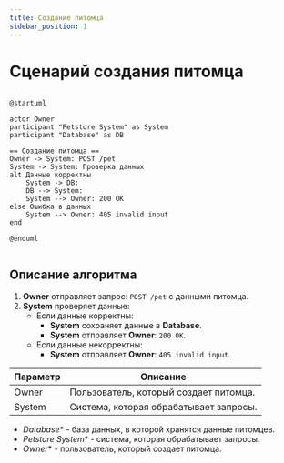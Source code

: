 ```yaml
---
title: Создание питомца
sidebar_position: 1
---
```

# Сценарий создания питомца

```plantuml

@startuml

actor Owner
participant "Petstore System" as System
participant "Database" as DB

== Создание питомца ==
Owner -> System: POST /pet
System -> System: Проверка данных
alt Данные корректны
    System -> DB: 
    DB --> System: 
    System --> Owner: 200 OK
else Ошибка в данных
    System --> Owner: 405 invalid input
end

@enduml


```

## Описание алгоритма

1. **Owner** отправляет запрос: `POST /pet` с данными питомца.
2. **System** проверяет данные:
   - Если данные корректны:
     - **System** сохраняет данные в **Database**.
     - **System** отправляет **Owner**: `200 OK`.
   - Если данные некорректны:
     - **System** отправляет **Owner**: `405 invalid input`.

| Параметр | Описание                               |
| -------- | -------------------------------------- |
| Owner    | Пользователь, который создает питомца. |
| System   | Система, которая обрабатывает запросы. |

* *Database** - база данных, в которой хранятся данные питомцев.
* *Petstore System** - система, которая обрабатывает запросы.
* *Owner** - пользователь, который создает питомца.